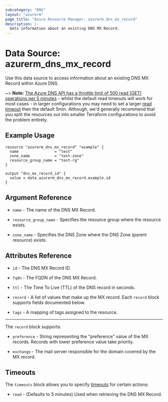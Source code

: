 ```yaml
---
subcategory: "DNS"
layout: "azurerm"
page_title: "Azure Resource Manager: azurerm_dns_mx_record"
description: |-
  Gets information about an existing DNS MX Record.
---
```


# Data Source: azurerm_dns_mx_record

Use this data source to access information about an existing DNS MX Record within Azure DNS.

~> **Note:** [The Azure DNS API has a throttle limit of 500 read (GET) operations per 5 minutes](https://docs.microsoft.com/azure/azure-resource-manager/management/request-limits-and-throttling#network-throttling) - whilst the default read timeouts will work for most cases - in larger configurations you may need to set a larger [read timeout](https://www.terraform.io/language/resources/syntax#operation-timeouts) then the default 5min. Although, we'd generally recommend that you split the resources out into smaller Terraform configurations to avoid the problem entirely.

## Example Usage

```hcl
resource "azurerm_dns_mx_record" "example" {
  name                = "test"
  zone_name           = "test-zone"
  resource_group_name = "test-rg"
}

output "dns_mx_record_id" {
  value = data.azurerm_dns_mx_record.example.id
}
```

## Argument Reference

* `name` - The name of the DNS MX Record.

* `resource_group_name` - Specifies the resource group where the resource exists.

* `zone_name` - Specifies the DNS Zone where the DNS Zone (parent resource) exists.

## Attributes Reference

* `id` - The DNS MX Record ID.

* `fqdn` - The FQDN of the DNS MX Record.

* `ttl` - The Time To Live (TTL) of the DNS record in seconds.

* `record` - A list of values that make up the MX record. Each `record` block supports fields documented below.

* `tags` - A mapping of tags assigned to the resource.

---

The `record` block supports:

* `preference` - String representing the "preference” value of the MX records. Records with lower preference value take priority.

* `exchange` - The mail server responsible for the domain covered by the MX record.

## Timeouts

The `timeouts` block allows you to specify [timeouts](https://www.terraform.io/language/resources/syntax#operation-timeouts) for certain actions:

* `read` - (Defaults to 5 minutes) Used when retrieving the DNS MX Record.
